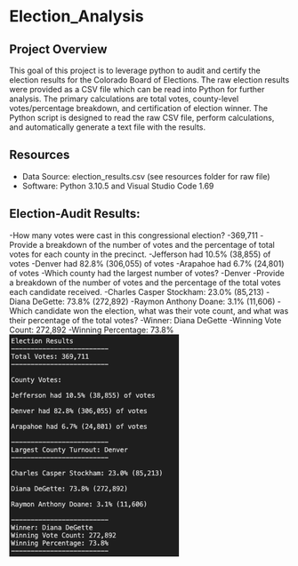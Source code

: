 # Election_Analysis

## Project Overview
This goal of this project is to leverage python to audit and certify the election results for the Colorado Board of Elections. The raw election results were provided as a CSV file which can be read into Python for further analysis. The primary calculations are total votes, county-level votes/percentage breakdown, and certification of election winner. The Python script is designed to read the raw CSV file, perform calculations, and automatically generate a text file with the results. 

## Resources
- Data Source: election_results.csv (see resources folder for raw file)
- Software: Python 3.10.5 and Visual Studio Code 1.69

## Election-Audit Results:
-How many votes were cast in this congressional election?
  -369,711
-Provide a breakdown of the number of votes and the percentage of total votes for each county in the precinct.
  -Jefferson had 10.5% (38,855) of votes
  -Denver had 82.8% (306,055) of votes
  -Arapahoe had 6.7% (24,801) of votes
-Which county had the largest number of votes?
  -Denver
-Provide a breakdown of the number of votes and the percentage of the total votes each candidate received.
  -Charles Casper Stockham: 23.0% (85,213)
  -Diana DeGette: 73.8% (272,892)
  -Raymon Anthony Doane: 3.1% (11,606)
-Which candidate won the election, what was their vote count, and what was their percentage of the total votes?
  -Winner: Diana DeGette
  -Winning Vote Count: 272,892
  -Winning Percentage: 73.8%
![alt text](https://github.com/GrahamBSereno/Election_Analysis/blob/main/Resources/Terminal%20Output.png)

